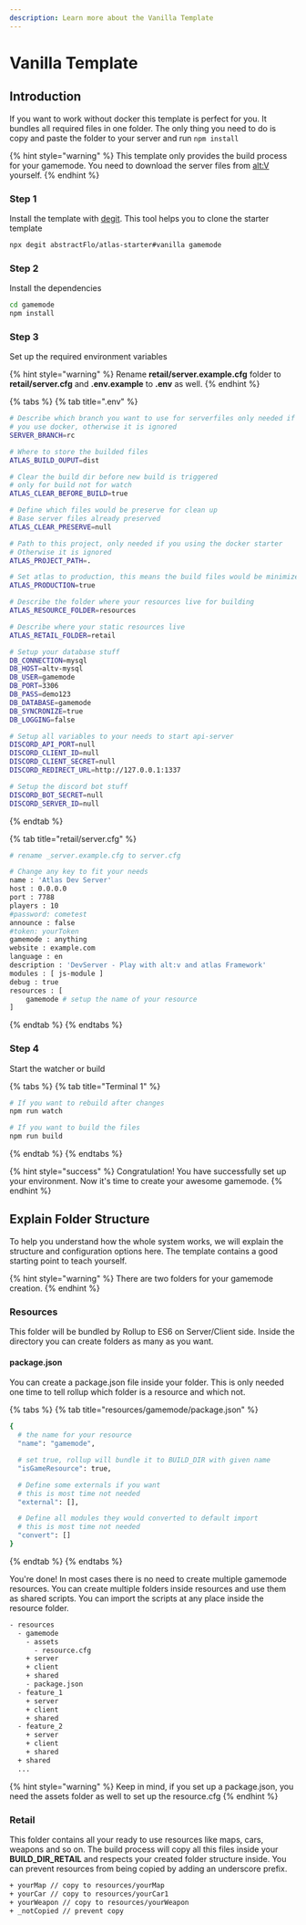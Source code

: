 ```yaml
---
description: Learn more about the Vanilla Template
---
```


# Vanilla Template

## Introduction

If you want to work without docker this template is perfect for you. It bundles all required files in one folder. The only thing you need to do is copy and paste the folder to your server and run `npm install`

{% hint style="warning" %}
This template only provides the build process for your gamemode. You need to download the server files from [alt:V](https://altv.mp/#/downloads) yourself.
{% endhint %}

### Step 1

Install the template with [degit](https://www.npmjs.com/package/degit). This tool helps you to clone the starter template

```bash
npx degit abstractFlo/atlas-starter#vanilla gamemode
```

### Step 2

Install the dependencies

```bash
cd gamemode
npm install
```

### Step 3

Set up the required environment variables

{% hint style="warning" %}
Rename **retail/server.example.cfg** folder to **retail/server.cfg** and **.env.example** to **.env** as well.
{% endhint %}

{% tabs %}
{% tab title=".env" %}
```bash
# Describe which branch you want to use for serverfiles only needed if 
# you use docker, otherwise it is ignored
SERVER_BRANCH=rc

# Where to store the builded files
ATLAS_BUILD_OUPUT=dist

# Clear the build dir before new build is triggered
# only for build not for watch
ATLAS_CLEAR_BEFORE_BUILD=true

# Define which files would be preserve for clean up
# Base server files already preserved
ATLAS_CLEAR_PRESERVE=null

# Path to this project, only needed if you using the docker starter
# Otherwise it is ignored
ATLAS_PROJECT_PATH=.

# Set atlas to production, this means the build files would be minimized
ATLAS_PRODUCTION=true

# Describe the folder where your resources live for building
ATLAS_RESOURCE_FOLDER=resources

# Describe where your static resources live
ATLAS_RETAIL_FOLDER=retail

# Setup your database stuff
DB_CONNECTION=mysql
DB_HOST=altv-mysql
DB_USER=gamemode
DB_PORT=3306
DB_PASS=demo123
DB_DATABASE=gamemode
DB_SYNCRONIZE=true
DB_LOGGING=false

# Setup all variables to your needs to start api-server
DISCORD_API_PORT=null
DISCORD_CLIENT_ID=null
DISCORD_CLIENT_SECRET=null
DISCORD_REDIRECT_URL=http://127.0.0.1:1337

# Setup the discord bot stuff
DISCORD_BOT_SECRET=null
DISCORD_SERVER_ID=null
```
{% endtab %}

{% tab title="retail/server.cfg" %}
```bash
# rename _server.example.cfg to server.cfg

# Change any key to fit your needs
name : 'Atlas Dev Server'
host : 0.0.0.0
port : 7788
players : 10
#password: cometest
announce : false
#token: yourToken
gamemode : anything
website : example.com
language : en
description : 'DevServer - Play with alt:v and atlas Framework'
modules : [ js-module ]
debug : true
resources : [
    gamemode # setup the name of your resource
]
```
{% endtab %}
{% endtabs %}

### Step 4

Start the watcher or build

{% tabs %}
{% tab title="Terminal 1" %}
```bash
# If you want to rebuild after changes
npm run watch

# If you want to build the files
npm run build
```
{% endtab %}
{% endtabs %}

{% hint style="success" %}
Congratulation! You have successfully set up your environment. Now it's time to create your awesome gamemode.
{% endhint %}

## Explain Folder Structure

To help you understand how the whole system works, we will explain the structure and configuration options here. The template contains a good starting point to teach yourself.

{% hint style="warning" %}
There are two folders for your gamemode creation.
{% endhint %}

### **Resources**

This folder will be bundled by Rollup to ES6 on Server/Client side. Inside the directory you can create folders as many as you want.

#### package.json

You can create a package.json file inside your folder. This is only needed one time to tell rollup which folder is a resource and which not.

{% tabs %}
{% tab title="resources/gamemode/package.json" %}
```bash
{
  # the name for your resource
  "name": "gamemode",

  # set true, rollup will bundle it to BUILD_DIR with given name
  "isGameResource": true,

  # Define some externals if you want
  # this is most time not needed
  "external": [],

  # Define all modules they would converted to default import
  # this is most time not needed
  "convert": []
}
```
{% endtab %}
{% endtabs %}

You're done! In most cases there is no need to create multiple gamemode resources. You can create multiple folders inside resources and use them as shared scripts. You can import the scripts at any place inside the resource folder.

```bash
- resources
  - gamemode
    - assets
      - resource.cfg
    + server
    + client
    + shared
    - package.json
  - feature_1
    + server
    + client
    + shared
  - feature_2
    + server
    + client
    + shared
  + shared
  ...
```

{% hint style="warning" %}
Keep in mind, if you set up a package.json, you need the assets folder as well to set up the resource.cfg
{% endhint %}

### **Retail**

This folder contains all your ready to use resources like maps, cars, weapons and so on. The build process will copy all this files inside your **BUILD\_DIR\_RETAIL** and respects your created folder structure inside. You can prevent resources from being copied by adding an underscore prefix.

```bash
+ yourMap // copy to resources/yourMap
+ yourCar // copy to resources/yourCar1
+ yourWeapon // copy to resources/yourWeapon
+ _notCopied // prevent copy
```

